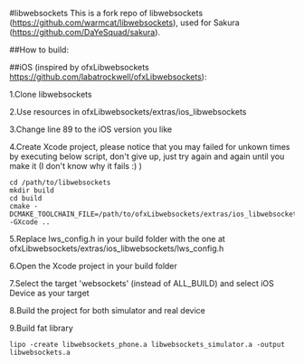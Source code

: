 #libwebsockets
This is a fork repo of libwebsockets (https://github.com/warmcat/libwebsockets), used for Sakura (https://github.com/DaYeSquad/sakura).

##How to build:

##iOS 
(inspired by ofxLibwebsockets https://github.com/labatrockwell/ofxLibwebsockets):

1.Clone libwebsockets

2.Use resources in ofxLibwebsockets/extras/ios_libwebsockets

3.Change line 89 to the iOS version you like

4.Create Xcode project, please notice that you may failed for unkown times by executing below script, don't give up, just try again and again until you make it (I don't know why it fails :) )


```
cd /path/to/libwebsockets
mkdir build
cd build
cmake -DCMAKE_TOOLCHAIN_FILE=/path/to/ofxLibwebsockets/extras/ios_libwebsockets/toolchain/iOS.cmake -GXcode ..
```

5.Replace lws_config.h in your build folder with the one at ofxLibwebsockets/extras/ios_libwebsockets/lws_config.h

6.Open the Xcode project in your build folder

7.Select the target 'websockets' (instead of ALL_BUILD) and select iOS Device as your target

8.Build the project for both simulator and real device

9.Build fat library

```
lipo -create libwebsockets_phone.a libwebsockets_simulator.a -output libwebsockets.a
```

